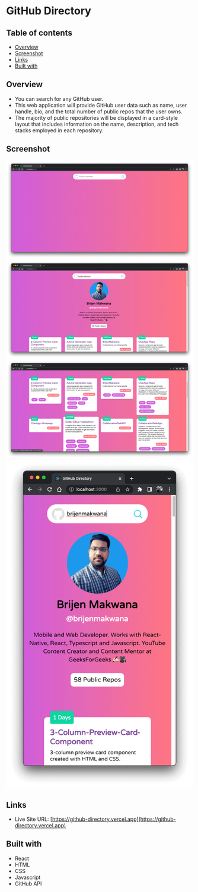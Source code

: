 # GitHub Directory

## Table of contents

- [Overview](#overview)
- [Screenshot](#screenshot)
- [Links](#links)
- [Built with](#Built-with)

## Overview

- You can search for any GitHub user.
- This web application will provide GitHub user data such as name, user handle, bio, and the total number of public repos that the user owns.
- The majority of public repositories will be displayed in a card-style layout that includes information on the name, description, and tech stacks employed in each repository.

## Screenshot

![](./src/assets/images/preview_1.png)
![](./src/assets/images/preview_2.png)
![](./src/assets/images/preview_3.png)
![](./src/assets/images/preview_4.png)

## Links

- Live Site URL: [https://github-directory.vercel.app](https://github-directory.vercel.app)

## Built with

- React
- HTML
- CSS
- Javascript
- GitHub API
